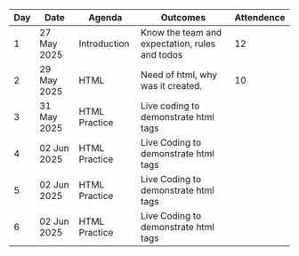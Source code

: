 |   Day|   Date    | Agenda                     |Outcomes      | Attendence                   
|------|-----------|-------------------------------|-----------------|----------
|1      | 27 May 2025   |Introduction               |Know the team and expectation, rules and todos   | 12
|2      | 29 May 2025   |HTML |Need of html, why was it created.| 10
|3     | 31 May 2025|  HTML Practice | Live coding to demonstrate html tags | 
|4      |  02 Jun 2025   |HTML Practice| Live Coding to demonstrate html tags  |
|5      |  02 Jun 2025   |HTML Practice| Live Coding to demonstrate html tags  |
|6      |  02 Jun 2025   |HTML Practice| Live Coding to demonstrate html tags  |